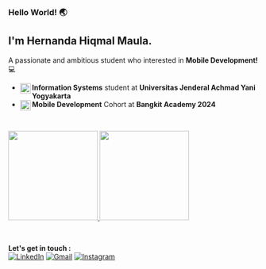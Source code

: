 ### Hello World! :earth_asia:
## I'm Hernanda Hiqmal Maula.

A passionate and ambitious student who interested in **Mobile Development!** :computer:
<br>
- <a href="https://unjaya.ac.id/"><img align="left" alt="Unjaya" title="Unjaya" width="21px" src="https://upload.wikimedia.org/wikipedia/commons/thumb/e/e3/Universitas_Jenderal_Achmad_Yani_Yogyakarta.png/800px-Universitas_Jenderal_Achmad_Yani_Yogyakarta.png"/></a>
**Information Systems** student at **Universitas Jenderal Achmad Yani Yogyakarta**
- <a href="https://www.linkedin.com/company/bangkit-academy/"><img align="left" alt="Bangkit" title="Bangkit" width="21px" src="https://storage.googleapis.com/kampusmerdeka_kemdikbud_go_id/mitra/mitra_e7e4d54b-6688-45e9-96a6-1a2e04be63a0.png"/></a>
**Mobile Development** Cohort at **Bangkit Academy 2024**
<br>
<p align="left">
<a href="https://github.com/hiqmalism">
  <img height="180em" src="https://github-readme-stats.vercel.app/api?username=hiqmalism&theme=blueberry&show_icons=true&hide_border=true&count_private=true"/>
  <img height="180em" src="https://github-readme-stats.vercel.app/api/top-langs/?username=hiqmalism&theme=blueberry&show_icons=true&hide_border=true&layout=compact"/>
</a>
</p>
<br>


**Let's get in touch :**
<br>
<a href="https://www.linkedin.com/in/hernanda-hiqmal" target="_blank"><img src="https://img.shields.io/badge/LinkedIn-%230077B5.svg?&style=flat-square&logo=linkedin&logoColor=white" alt="LinkedIn"></a>
<a href="https://mail.google.com/mail/u/0/?view=cm&tf=1&fs=1&to=hernanda.office@gmail.com" target="_blank"><img src="https://img.shields.io/badge/Gmail-D14836?style=flat-square&logo=gmail&logoColor=white" alt="Gmail"></a>
<a href="https://www.instagram.com/hrnndaxhiqmal" target="_blank"><img src="https://img.shields.io/badge/Instagram-%23E4405F.svg?&style=flat-square&logo=instagram&logoColor=white" alt="Instagram"></a>


